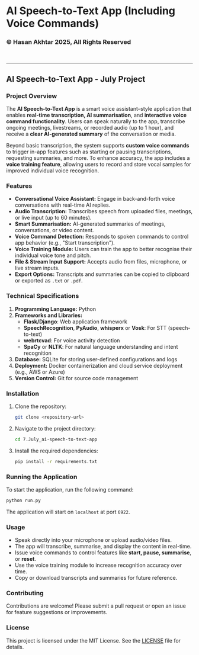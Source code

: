 # AI Speech-to-Text App (Including Voice Commands)  

### © Hasan Akhtar 2025, All Rights Reserved  

<br>  
<hr>  

## AI Speech-to-Text App - July Project  

### Project Overview  
The **AI Speech-to-Text App** is a smart voice assistant–style application that enables **real-time transcription, AI summarisation**, and **interactive voice command functionality**. Users can speak naturally to the app, transcribe ongoing meetings, livestreams, or recorded audio (up to 1 hour), and receive a **clear AI-generated summary** of the conversation or media.

Beyond basic transcription, the system supports **custom voice commands** to trigger in-app features such as starting or pausing transcriptions, requesting summaries, and more. To enhance accuracy, the app includes a **voice training feature**, allowing users to record and store vocal samples for improved individual voice recognition.

### Features  
- **Conversational Voice Assistant:** Engage in back-and-forth voice conversations with real-time AI replies.  
- **Audio Transcription:** Transcribes speech from uploaded files, meetings, or live input (up to 60 minutes).  
- **Smart Summarisation:** AI-generated summaries of meetings, conversations, or video content.  
- **Voice Command Detection:** Responds to spoken commands to control app behavior (e.g., "Start transcription").  
- **Voice Training Module:** Users can train the app to better recognise their individual voice tone and pitch.  
- **File & Stream Input Support:** Accepts audio from files, microphone, or live stream inputs.  
- **Export Options:** Transcripts and summaries can be copied to clipboard or exported as `.txt` or `.pdf`.

### Technical Specifications  
1. **Programming Language:** Python  
2. **Frameworks and Libraries:**  
   - **Flask/Django**: Web application framework  
   - **SpeechRecognition**, **PyAudio**, **whisperx** or **Vosk**: For STT (speech-to-text)  
   - **webrtcvad**: For voice activity detection  
   - **SpaCy** or **NLTK**: For natural language understanding and intent recognition  
3. **Database:** SQLite for storing user-defined configurations and logs  
4. **Deployment:** Docker containerization and cloud service deployment (e.g., AWS or Azure)  
5. **Version Control:** Git for source code management  

### Installation  
1. Clone the repository:  
   ```bash  
   git clone <repository-url>  
   ```  
2. Navigate to the project directory:  
   ```bash  
   cd 7.July_ai-speech-to-text-app  
   ```  
3. Install the required dependencies:  
   ```bash  
   pip install -r requirements.txt  
   ```  

### Running the Application  
To start the application, run the following command:  
```bash  
python run.py  
```  
The application will start on `localhost` at port `6922`.

### Usage  
- Speak directly into your microphone or upload audio/video files.  
- The app will transcribe, summarise, and display the content in real-time.  
- Issue voice commands to control features like **start, pause, summarise**, or **reset**.  
- Use the voice training module to increase recognition accuracy over time.  
- Copy or download transcripts and summaries for future reference.

### Contributing  
Contributions are welcome! Please submit a pull request or open an issue for feature suggestions or improvements.

### License  
This project is licensed under the MIT License. See the [LICENSE](../LICENSE.txt) file for details.